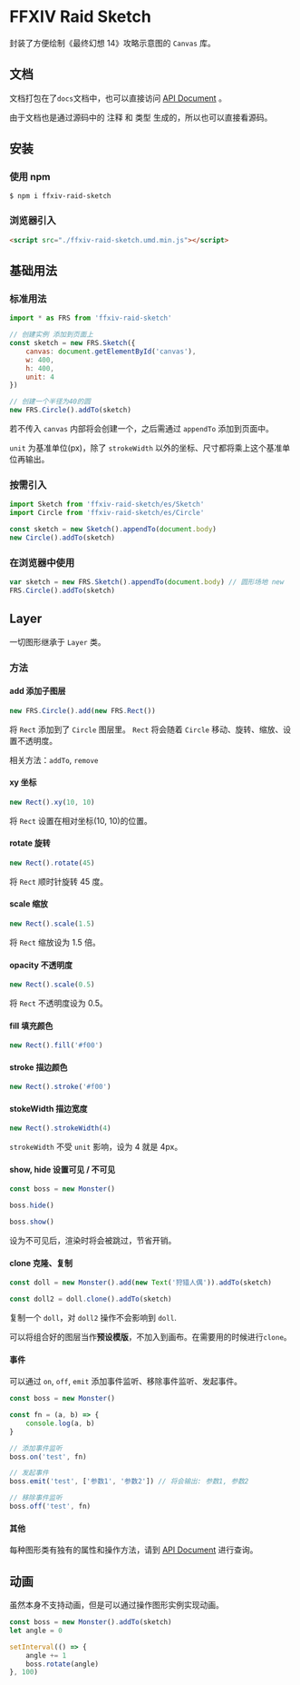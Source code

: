 # FFXIV Raid Sketch

封装了方便绘制《最终幻想 14》攻略示意图的 `Canvas` 库。

## 文档

文档打包在了`docs`文档中，也可以直接访问
[API Document](https://aweikalee.github.io/ffxiv-raid-sketch/) 。

由于文档也是通过源码中的 注释 和 类型 生成的，所以也可以直接看源码。

## 安装

### 使用 npm

```
$ npm i ffxiv-raid-sketch
```

### 浏览器引入

```html
<script src="./ffxiv-raid-sketch.umd.min.js"></script>
```

## 基础用法

### 标准用法

```js
import * as FRS from 'ffxiv-raid-sketch'

// 创建实例 添加到页面上
const sketch = new FRS.Sketch({
    canvas: document.getElementById('canvas'),
    w: 400,
    h: 400,
    unit: 4
})

// 创建一个半径为40的圆
new FRS.Circle().addTo(sketch)
```
若不传入 `canvas` 内部将会创建一个，之后需通过 `appendTo` 添加到页面中。

`unit` 为基准单位(px)，除了 `strokeWidth` 以外的坐标、尺寸都将乘上这个基准单位再输出。

### 按需引入

```js
import Sketch from 'ffxiv-raid-sketch/es/Sketch'
import Circle from 'ffxiv-raid-sketch/es/Circle'

const sketch = new Sketch().appendTo(document.body)
new Circle().addTo(sketch)
```

### 在浏览器中使用

```js
var sketch = new FRS.Sketch().appendTo(document.body) // 圆形场地 new
FRS.Circle().addTo(sketch)
```

## Layer

一切图形继承于 `Layer` 类。

### 方法

#### add 添加子图层

```js
new FRS.Circle().add(new FRS.Rect())
```

将 `Rect` 添加到了 `Circle` 图层里。 `Rect` 将会随着 `Circle` 移动、旋转、缩放、设置不透明度。

相关方法：`addTo`, `remove`

#### xy 坐标

```js
new Rect().xy(10, 10)
```

将 `Rect` 设置在相对坐标(10, 10)的位置。

#### rotate 旋转

```js
new Rect().rotate(45)
```

将 `Rect` 顺时针旋转 45 度。

#### scale 缩放

```js
new Rect().scale(1.5)
```

将 `Rect` 缩放设为 1.5 倍。

#### opacity 不透明度

```js
new Rect().scale(0.5)
```

将 `Rect` 不透明度设为 0.5。

#### fill 填充颜色
```js
new Rect().fill('#f00')
```

#### stroke 描边颜色
```js
new Rect().stroke('#f00')
```

#### stokeWidth 描边宽度
```js
new Rect().strokeWidth(4)
```
`strokeWidth` 不受 `unit` 影响，设为 4 就是 4px。

#### show, hide 设置可见 / 不可见
```js
const boss = new Monster()

boss.hide()

boss.show()
```
设为不可见后，渲染时将会被跳过，节省开销。


#### clone 克隆、复制

```js
const doll = new Monster().add(new Text('狩猎人偶')).addTo(sketch)

const doll2 = doll.clone().addTo(sketch)
```

复制一个 `doll`，对 `doll2` 操作不会影响到 `doll`.

可以将组合好的图层当作**预设模版**，不加入到画布。在需要用的时候进行`clone`。

#### 事件

可以通过 `on`, `off`, `emit` 添加事件监听、移除事件监听、发起事件。

```js
const boss = new Monster()

const fn = (a, b) => {
    console.log(a, b)
}

// 添加事件监听
boss.on('test', fn)

// 发起事件
boss.emit('test', ['参数1', '参数2']) // 将会输出: 参数1, 参数2

// 移除事件监听
boss.off('test', fn)
```

#### 其他

每种图形类有独有的属性和操作方法，请到 [API Document](https://aweikalee.github.io/ffxiv-raid-sketch/) 进行查询。

## 动画

虽然本身不支持动画，但是可以通过操作图形实例实现动画。

```js
const boss = new Monster().addTo(sketch)
let angle = 0

setInterval(() => {
    angle += 1
    boss.rotate(angle)
}, 100)
```